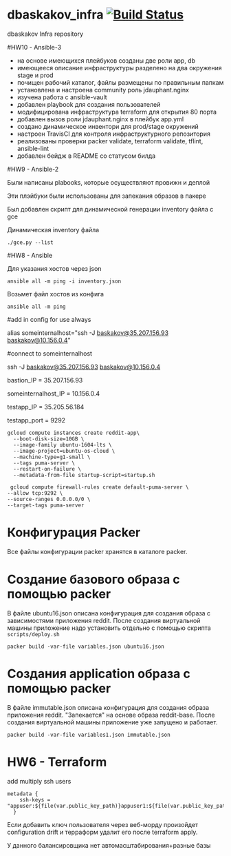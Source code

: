 # dbaskakov_infra [![Build Status](https://travis-ci.com/Otus-DevOps-2018-09/dbaskakov_infra.svg?branch=master)](https://travis-ci.com/Otus-DevOps-2018-09/dbaskakov_infra)
dbaskakov Infra repository

#HW10 - Ansible-3

 - на основе имеющихся плейбуков созданы две роли app, db
 - имеющееся описание инфраструктуры разделено на два окружения stage и prod
 - почищен рабочий каталог, файлы размещены по правильным папкам
 - установлена и настроена community роль jdauphant.nginx
 - изучена работа с ansible-vault
 - добавлен playbook для создания пользователей
 - модифицирована инфраструктура terraform для открытия 80 порта
 - добавлен вызов роли jdauphant.nginx в плейбук app.yml
 - создано динамическое инвентори для prod/stage окружений
 - настроен TravisCI для контроля инфраструктурного репозитория
 - реализованы проверки packer validate, terraform validate, tflint, ansible-lint
 - добавлен бейдж в README со статусом билда

#HW9 - Ansible-2

Были написаны plabooks, которые осуществляют провижн и деплой

Эти плэйбуки были использованы для запекания образов в пакере

Был добавлен скрипт для динамической генерации inventory файла с gce

Динамическая inventory файла
```
./gce.py --list
```

#HW8 - Ansible

Для указания хостов через json
```
ansible all -m ping -i inventory.json
```

Возьмет файл хостов из конфига
```
ansible all -m ping
```

#add in config for use always

alias someinternalhost="ssh -J baskakov@35.207.156.93 baskakov@10.156.0.4"

#connect to someinternalhost

ssh -J baskakov@35.207.156.93 baskakov@10.156.0.4

bastion_IP = 35.207.156.93

someinternalhost_IP = 10.156.0.4

testapp_IP = 35.205.56.184

testapp_port = 9292 

```
gcloud compute instances create reddit-app\
  --boot-disk-size=10GB \
  --image-family ubuntu-1604-lts \
  --image-project=ubuntu-os-cloud \
  --machine-type=g1-small \
  --tags puma-server \
  --restart-on-failure \
  --metadata-from-file startup-script=startup.sh
```

```
 gcloud compute firewall-rules create default-puma-server \
--allow tcp:9292 \
--source-ranges 0.0.0.0/0 \
--target-tags puma-server
```

# Конфигурация Packer

Все файлы конфигурации packer хранятся в каталоге packer.

# Создание базового образа с помощью packer

В файле ubuntu16.json описана конфигурация для создания образа с зависимостями приложения reddit.
После создания виртуальной машины приложение надо установить отдельно c помощью скрипта `scripts/deploy.sh`

```
packer build -var-file variables.json ubuntu16.json
```

# Создания application образа с помощью packer

В файле immutable.json описана конфигурация для создания образа приложения reddit. "Запекается" на основе образа reddit-base.
После создания виртуальной машины приложение уже запущено и работает.
```
packer build -var-file variables1.json immutable.json
```


# HW6 - Terraform

add multiply ssh users

```
metadata {
    ssh-keys = "appuser:${file(var.public_key_path)}appuser1:${file(var.public_key_path)}appuser2:${file(var.public_key_path)}"
  }
```

Если добавить ключ пользователя через веб-морду произойдет configuration drift и терраформ удалит его после terraform apply.

У данного балансировщика нет автомасштабирования+разные базы
